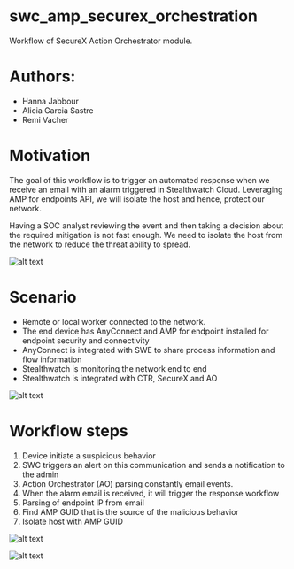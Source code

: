 # swc_amp_securex_orchestration
Workflow of SecureX Action Orchestrator module.
 
# Authors:
- Hanna Jabbour
- Alicia Garcia Sastre
- Remi Vacher
 

# Motivation
The goal of this workflow is to trigger an automated response when we receive an email with an alarm triggered in Stealthwatch Cloud. Leveraging AMP for endpoints API, we will isolate the host and hence, protect our network.

Having a SOC analyst reviewing the event and then taking a decision about the required mitigation is not fast enough. 
We need to isolate the host from the network to reduce the threat ability to spread. 

![alt text](https://github.com/aligarci/swc_amp_securex_orchestration/blob/master/orchestration.png) 



# Scenario
- Remote or local worker connected to the network.
- The end device has AnyConnect and AMP for endpoint installed for endpoint security and connectivity
- AnyConnect is integrated with SWE to share process information and flow information
- Stealthwatch is monitoring the network end to end
- Stealthwatch is integrated with CTR, SecureX and AO

![alt text](https://github.com/aligarci/swc_amp_securex_orchestration/blob/master/scenario.png) 



# Workflow steps
1. Device initiate a suspicious behavior
2. SWC triggers an alert on this communication and sends a notification to the admin
3. Action Orchestrator (AO) parsing constantly email events. 
4. When the alarm email is received, it will trigger the response workflow
5. Parsing of endpoint IP from email
6. Find AMP GUID that is the source of the malicious behavior
7. Isolate host with AMP GUID

![alt text](https://github.com/aligarci/swc_amp_securex_orchestration/blob/master/steps.png) 

![alt text](https://github.com/aligarci/swc_amp_securex_orchestration/blob/master/workflow.png) 
